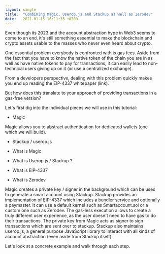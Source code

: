 ```yaml
---
layout: single
title:  "Combining Magic, Userop.js and Stackup as well as Zerodev"
date:   2021-01-15 16:11:35 +0200
---
```


Even though its 2023 and the account abstraction hype in Web3 seems to come to an end, it's still something
essential to make the blockchain and crypto assets usable to the masses who never even heard about crypto. 

One essential problem everybody is confronted with is gas fees. Aside from the fact that you have to know
the native token of the chain you are in as well as have native tokens to pay for transactions, it can easily
lead to non-technical users giving up on it (or use a centralized exchange).

From a developers perspective, dealing with this problem quickly makes you end up reading the EIP-4337 whitepaper
(link).

But how does this translate to your approach of providing transactions in a gas-free version?

Let's first dig into the individual pieces we will use in this tutorial:

* Magic

Magic allows you to abstract authentication for dedicated wallets (one which we will build).

* Stackup / userop.js



* What is Magic
* What is Userop.js / Stackup ? 
* What is EIP-4337
* What is Zerodev



Magic creates a private key / signer in the background which can be used to generate a smart account
using Stackup. Stackup provides an implementation of EIP-4337 which includes a bundler service and 
optionally a paymaster. It can use a default kernel such as Smartaccount.sol or a custom one such as Zerodev.
The gas-less execution allows to create a truly different user experience, as the user doesn't need to 
have gas to do their transactions. The private key from Magic acts as signer to sign transactions which are sent
over to stackup. Stackup also maintains userop.js, a general purpose JavaScript library to interact with all 
kinds of account abstraction (even aside from Stackup itself). 

Let's look at a concrete example and walk through each step.



